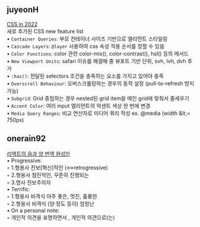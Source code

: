<h2>juyeonH</h2><a href="https://www.notion.so/study66/CSS-in-2022-2c254dca7c6a49f18a4fd3b208e4e2b1">CSS in 2022</a><br>새로 추가된 CSS new feature list<br>• <code>Container Queries</code>: 부모 컨테이너 사이즈 기반으로 엘리먼트 스타일링<br>• <code>Cascade Layers</code>: <code>@layer</code> 사용하여 css 속성 적용 순서를 정할 수 있음<br>• <code>Color Functions</code>: color 관련 color-mix(), color-contrast(), hsl() 등의 메서드<br>• <code>New Viewport Units</code>: safari 이슈를 해결해 줄 뷰포트 기반 단위, svh, lvh, dvh 추가<br>• <code>:has()</code>: 전달된 selectors 조건을 충족하는 요소를 가지고 있어야 충족<br>• <code>Overscroll Behaviour</code>: 오버스크롤링하는 경우의 동작 설정 (pull-to-refresh 방지 가능)<br>• <code>Subgrid</code>: Grid 중첩하는 경우 nested된 grid item을 메인 grid에 맞춰서 줄세우기<br>• <code>Accent Color</code>: 여러 input 엘리먼트의 악센트 색상 한 번에 변경<br>• <code>Media Query Ranges</code>: 비교 연산자로 미디어 쿼리 작성 ex. @media (width &amp;lt;= 750px)<h2>onerain92</h2><a href="https://www.notion.so/study66/Remix-The-Yang-to-React-s-Yin-85eda72345ea4865b191a39434632c30#128a5b1cf5394ae8a97d7910901f781b">리액트의 음과 양 번역 완성!!!</a><br>• Progressive: <br>    ◦ 1.형용사 진보[혁신]적인 (↔️retrogressive)<br>    ◦ 2.형용사 점진적인, 꾸준히 진행되는<br>    ◦ 3.명사 진보주의자<br>• Terrific:<br>    ◦ 1.형용사 비격식 아주 좋은, 멋진, 훌륭한<br>    ◦ 2.형용사 비격식 (양·정도 등이) 엄청난<br>• On a personal note:<br>    ◦ 개인적 의견을 표명하면서 , 개인적 의견으로(는)